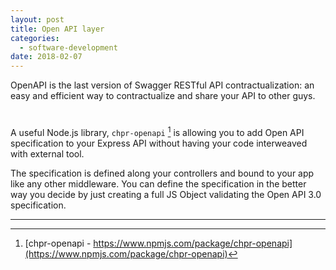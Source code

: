 ```yaml
---
layout: post
title: Open API layer
categories:
  - software-development
date: 2018-02-07
---
```


OpenAPI is the last version of Swagger RESTful API contractualization: an easy and efficient way to contractualize and share your API to other guys.

#

A useful Node.js library, `chpr-openapi` [^1] is allowing you to add Open API specification to your Express API without having your code interweaved with external tool.

The specification is defined along your controllers and bound to your app like any other middleware. You can define the specification in the better way you decide by just creating a full JS Object validating the Open API 3.0 specification.


--------------------------------------

[^1]: [chpr-openapi - https://www.npmjs.com/package/chpr-openapi](https://www.npmjs.com/package/chpr-openapi)

<!--stackedit_data:
eyJoaXN0b3J5IjpbLTEyMjI0MDY5MDJdfQ==
-->